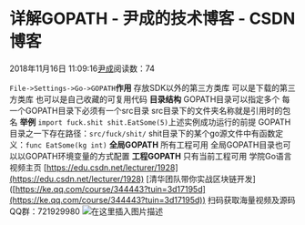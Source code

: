
# 详解GOPATH - 尹成的技术博客 - CSDN博客

2018年11月16日 11:09:16[尹成](https://me.csdn.net/yincheng01)阅读数：74


`File->Settings->Go->GOPATH`**作用**
存放SDK以外的第三方类库
可以是下载的第三方类库
也可以是自己收藏的可复用代码
**目录结构**
GOPATH目录可以指定多个
每一个GOPATH目录下必须有一个src目录
src目录下的文件夹名称就是引用时的包名
**举例**
`import fuck.shit
    shit.EatSome(5)`上述实例成功运行的前提
GOPATH目录之一下存在路径：`src/fuck/shit/`
shit目录下的某个go源文件中有函数定义：`func EatSome(kg int)`
**全局GOPATH**
所有工程可用
全局GOPATH目录也可以以GOPATH环境变量的方式配置
**工程GOPATH**
只有当前工程可用
学院Go语言视频主页
[https://edu.csdn.net/lecturer/1928](https://edu.csdn.net/lecturer/1928)
[清华团队带你实战区块链开发]
([https://ke.qq.com/course/344443?tuin=3d17195d](https://ke.qq.com/course/344443?tuin=3d17195d))
扫码获取海量视频及源码   QQ群：721929980
![在这里插入图片描述](https://img-blog.csdnimg.cn/2018111611090339.png?x-oss-process=image/watermark,type_ZmFuZ3poZW5naGVpdGk,shadow_10,text_aHR0cHM6Ly9ibG9nLmNzZG4ubmV0L3lpbmNoZW5nMDE=,size_16,color_FFFFFF,t_70)


